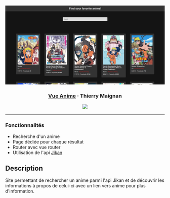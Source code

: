 ![vue-anime](./readme-banner.png)

<div align="center">
  <h3><a target="_blank" href="https://fastory.bdph.me">Vue Anime</a> · Thierry Maignan</h3>
  <img src="https://img.shields.io/badge/vuejs-%2335495e.svg?style=for-the-badge&logo=vuedotjs&logoColor=%234FC08D">

</div>

<hr>

### Fonctionnalités

- Recherche d'un anime
- Page dédiée pour chaque résultat
- Router avec vue router
- Utilisation de l'api [Jikan](https://docs.api.jikan.moe/)

## Description

Site permettant de rechercher un anime parmi l'api Jikan et de découvrir les informations à propos de celui-ci avec un lien vers anime pour plus d'information.